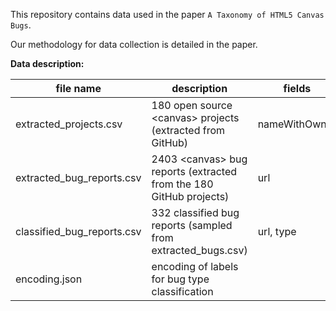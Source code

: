 This repository contains data used in the paper `A Taxonomy of HTML5 Canvas Bugs`.

Our methodology for data collection is detailed in the paper.

**Data description:**

| file name                      | description                                                         | fields        |
| -                              | -                                                                   | -             |
| extracted_projects.csv         | 180 open source \<canvas\> projects (extracted from GitHub)         | nameWithOwner |
| extracted_bug_reports.csv      | 2403 \<canvas\> bug reports (extracted from the 180 GitHub projects)| url           |
| classified_bug_reports.csv     | 332 classified bug reports (sampled from extracted_bugs.csv)        | url, type     |
| encoding.json                  | encoding of labels for bug type classification                      |               |
